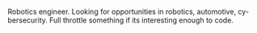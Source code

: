 Robotics engineer. Looking for opportunities in robotics, automotive, cy-
bersecurity. Full throttle something if its interesting enough to code.
